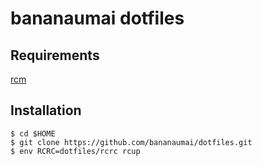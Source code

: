 # bananaumai dotfiles

## Requirements
[rcm](https://github.com/thoughtbot/rcm)

## Installation

```
$ cd $HOME
$ git clone https://github.com/bananaumai/dotfiles.git
$ env RCRC=dotfiles/rcrc rcup
```
